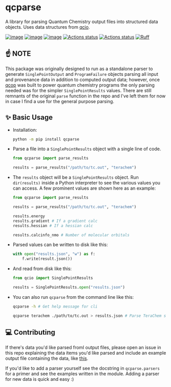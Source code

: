 # qcparse

A library for parsing Quantum Chemistry output files into structured data objects. Uses data structures from [qcio](https://github.com/coltonbh/qcio).

[![image](https://img.shields.io/pypi/v/qcparse.svg)](https://pypi.python.org/pypi/qcparse)
[![image](https://img.shields.io/pypi/l/qcparse.svg)](https://pypi.python.org/pypi/qcparse)
[![image](https://img.shields.io/pypi/pyversions/qcparse.svg)](https://pypi.python.org/pypi/qcparse)
[![Actions status](https://github.com/coltonbh/qcparse/workflows/Tests/badge.svg)](https://github.com/coltonbh/qcparse/actions)
[![Actions status](https://github.com/coltonbh/qcparse/workflows/Basic%20Code%20Quality/badge.svg)](https://github.com/coltonbh/qcparse/actions)
[![Ruff](https://img.shields.io/endpoint?url=https://raw.githubusercontent.com/charliermarsh/ruff/main/assets/badge/v1.json)](https://github.com/charliermarsh/ruff)

## ☝️ NOTE

This package was originally designed to run as a standalone parser to generate `SinglePointOutput` and `ProgramFailure` objects parsing all input and provenance data in addition to computed output data; however, once [qcop](https://github.com/coltonbh/qcop) was built to power quantum chemistry programs the only parsing needed was for the simpler `SinglePointResults` values. There are still remnants of the original `parse` function in the repo and I've left them for now in case I find a use for the general purpose parsing.

## ✨ Basic Usage

- Installation:

  ```sh
  python -m pip install qcparse
  ```

- Parse a file into a `SinglePointResults` object with a single line of code.

  ```python
  from qcparse import parse_results

  results = parse_results("/path/to/tc.out", "terachem")
  ```

- The `results` object will be a `SinglePointResults` object. Run `dir(results)` inside a Python interpreter to see the various values you can access. A few prominent values are shown here as an example:

  ```python
  from qcparse import parse_results

  results = parse_results("/path/to/tc.out", "terachem")

  results.energy
  results.gradient # If a gradient calc
  results.hessian # If a hessian calc

  results.calcinfo_nmo # Number of molecular orbitals
  ```

- Parsed values can be written to disk like this:

  ```py
  with open("results.json", "w") as f:
      f.write(result.json())
  ```

- And read from disk like this:

  ```py
  from qcio import SinglePointResults

  results = SinglePointResults.open("results.json")
  ```

- You can also run `qcparse` from the command line like this:

  ```sh
  qcparse -h # Get help message for cli

  qcparse terachem ./path/to/tc.out > results.json # Parse TeraChem stdout to json
  ```

## 💻 Contributing

If there's data you'd like parsed fromI output files, please open an issue in this repo explaining the data items you'd like parsed and include an example output file containing the data, like [this](https://github.com/coltonbh/qcparse/issues/2).

If you'd like to add a parser yourself see the docstring in `qcparse.parsers` for a primer and see the examples written in the module. Adding a parser for new data is quick and easy :)
